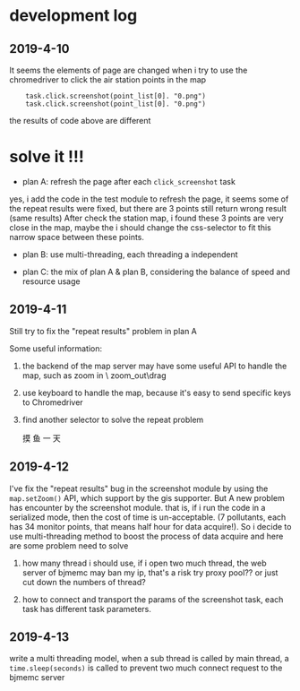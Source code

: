 # development log

## 2019-4-10
It seems the elements of page are changed when i 
try to use the chromedriver to click the air station 
points in the map


        task.click.screenshot(point_list[0]. "0.png")
        task.click.screenshot(point_list[0]. "0.png")
       
the results of code above are different

# solve it !!!

* plan A: refresh the page after each `click_screenshot` task

yes, i add the code in the test module to refresh the page, it seems some 
of the repeat results were fixed, but there are 3 points still return wrong result (same results)
After check the station map, i found these 3 points are very close in the map, maybe the i should 
change the css-selector to fit this narrow space between these points.

* plan B: use multi-threading, each threading a independent

 
* plan C: the mix of plan A & plan B, considering the balance of speed and resource usage

## 2019-4-11

Still try to fix the "repeat results" problem in plan A

Some useful information:

1. the backend of the map server may have some useful API to 
handle the map, such as zoom in \ zoom_out\drag

2. use keyboard to handle the map, because it's easy to send specific
keys to Chromedriver

3. find another selector to solve the repeat problem

    摸 鱼 一 天
    
## 2019-4-12

I've fix the "repeat results" bug in the screenshot module by using the 
`map.setZoom()` API, which support by the gis supporter. But A new problem has
encounter by the screenshot module. that is, if i run the code in a serialized 
mode, then the cost of time is un-acceptable. (7 pollutants, each has 34 monitor points,
that means half hour for data acquire!). So i decide to use multi-threading method to 
boost the process of data acquire and here are some problem need to solve

1. how many thread i should use, if i open two much thread, the web server of bjmemc may ban 
my ip, that's a risk
    try proxy pool??
    or just cut down the numbers of thread?

2. how to connect and transport the params of the screenshot task, each task has different 
task parameters.


## 2019-4-13

write a multi threading model, when a sub thread is called by main thread, a `time.sleep(seconds)`
is called to prevent two much connect request to the bjmemc server